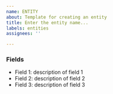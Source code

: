 ```yaml
---
name: ENTITY
about: Template for creating an entity
title: Enter the entity name...
labels: entities
assignees: ''

---
```


### Fields
- Field 1: description of field 1
- Field 2: description of field 2
- Field 3: description of field 3
